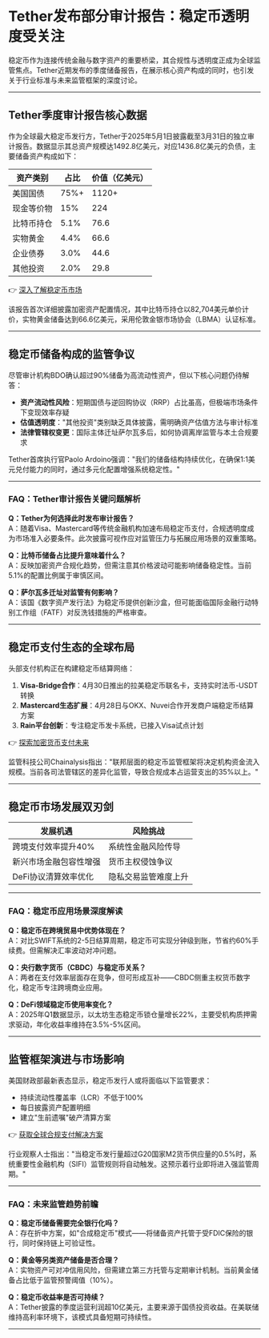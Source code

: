 # Tether发布部分审计报告：稳定币透明度受关注

稳定币作为连接传统金融与数字资产的重要桥梁，其合规性与透明度正成为全球监管焦点。Tether近期发布的季度储备报告，在展示核心资产构成的同时，也引发关于行业标准与未来监管框架的深度讨论。

---

## Tether季度审计报告核心数据

作为全球最大稳定币发行方，Tether于2025年5月1日披露截至3月31日的独立审计报告。数据显示其总资产规模达1492.8亿美元，对应1436.8亿美元的负债，主要储备资产构成如下：

| 资产类别       | 占比   | 价值（亿美元） |
|----------------|--------|----------------|
| 美国国债       | 75%+   | 1120+          |
| 现金等价物     | 15%    | 224            |
| 比特币持仓     | 5.1%   | 76.6           |
| 实物黄金       | 4.4%   | 66.6           |
| 企业债券       | 3.0%   | 44.6           |
| 其他投资       | 2.0%   | 29.8           |

👉 [深入了解稳定币市场](https://bit.ly/okx_welcome)

该报告首次详细披露加密资产配置情况，其中比特币持仓以82,704美元单价计价，实物黄金储备达到66.6亿美元，采用伦敦金银市场协会（LBMA）认证标准。

---

## 稳定币储备构成的监管争议

尽管审计机构BDO确认超过90%储备为高流动性资产，但以下核心问题仍待解答：

- **资产流动性风险**：短期国债与逆回购协议（RRP）占比虽高，但极端市场条件下变现效率存疑
- **估值透明度**："其他投资"类别缺乏具体披露，需明确资产估值方法与审计标准
- **法律管辖权变更**：国际主体迁址萨尔瓦多后，如何协调离岸监管与本土合规要求

Tether首席执行官Paolo Ardoino强调："我们的储备结构持续优化，在确保1:1美元兑付能力的同时，通过多元化配置增强系统稳定性。"

---

### FAQ：Tether审计报告关键问题解析

**Q：Tether为何选择此时发布审计报告？**  
A：随着Visa、Mastercard等传统金融机构加速布局稳定币支付，合规透明度成为市场准入必要条件。此次披露可视作应对监管压力与拓展应用场景的双重策略。

**Q：比特币储备占比提升意味着什么？**  
A：反映加密资产合规化趋势，但需注意其价格波动可能影响储备稳定性。当前5.1%的配置比例属于审慎区间。

**Q：萨尔瓦多迁址对监管有何影响？**  
A：该国《数字资产发行法》为稳定币提供创新沙盒，但可能面临国际金融行动特别工作组（FATF）对反洗钱措施的严格审查。

---

## 稳定币支付生态的全球布局

头部支付机构正在构建稳定币结算网络：

1. **Visa-Bridge合作**：4月30日推出的拉美稳定币联名卡，支持实时法币-USDT转换
2. **Mastercard生态扩展**：4月28日与OKX、Nuvei合作开发商户端稳定币结算方案
3. **Rain平台创新**：专注稳定币发卡系统，已接入Visa试点计划

👉 [探索加密货币支付未来](https://bit.ly/okx_welcome)

监管科技公司Chainalysis指出："联邦层面的稳定币监管框架将决定机构资金流入规模。当前各司法管辖区的差异化监管，导致合规成本占运营支出的35%以上。"

---

## 稳定币市场发展双刃剑

| 发展机遇                | 风险挑战                |
|-------------------------|-------------------------|
| 跨境支付效率提升40%     | 系统性金融风险传导      |
| 新兴市场金融包容性增强  | 货币主权侵蚀争议        |
| DeFi协议清算效率优化    | 隐私交易监管难度上升    |

---

### FAQ：稳定币应用场景深度解读

**Q：稳定币在跨境贸易中优势体现在？**  
A：对比SWIFT系统的2-5日结算周期，稳定币可实现分钟级到账，节省约60%手续费。但需解决汇率波动对冲问题。

**Q：央行数字货币（CBDC）与稳定币关系？**  
A：两者在支付效率层面存在竞争，但可形成互补——CBDC侧重主权货币数字化，稳定币专注跨境商业应用。

**Q：DeFi领域稳定币使用率变化？**  
A：2025年Q1数据显示，以太坊生态稳定币锁仓量增长22%，主要受机构质押需求驱动，年化收益率维持在3.5%-5%区间。

---

## 监管框架演进与市场影响

美国财政部最新表态显示，稳定币发行人或将面临以下监管要求：

- 持续流动性覆盖率（LCR）不低于100%
- 每日披露资产配置明细
- 建立"生前遗嘱"破产清算方案

👉 [获取全球合规支付解决方案](https://bit.ly/okx_welcome)

行业观察人士指出："当稳定币发行量超过G20国家M2货币供应量的0.5%时，系统重要性金融机构（SIFI）监管规则将自动触发。这预示着行业即将进入强监管周期。"

---

### FAQ：未来监管趋势前瞻

**Q：稳定币储备需要完全银行化吗？**  
A：存在折中方案，如"合成稳定币"模式——将储备资产托管于受FDIC保险的银行，同时保持链上可验证性。

**Q：黄金等另类资产储备是否合理？**  
A：实物资产可对冲信用风险，但需建立第三方托管与定期审计机制。当前黄金储备占比低于监管预警阈值（10%）。

**Q：稳定币收益率是否可持续？**  
A：Tether披露的季度运营利润超10亿美元，主要来源于国债投资收益。在美联储维持高利率环境下，该模式具备短期可持续性。

---
